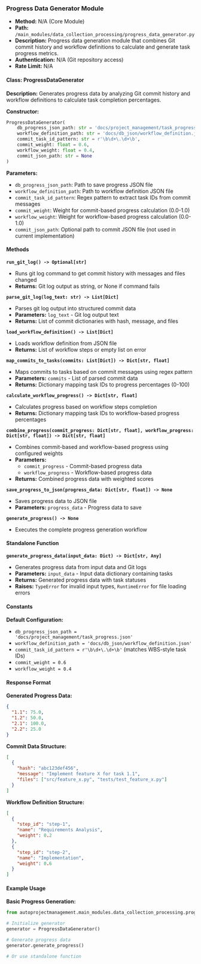 ### Progress Data Generator Module

- **Method:** N/A (Core Module)
- **Path:** `/main_modules/data_collection_processing/progress_data_generator.py`
- **Description:** Progress data generation module that combines Git commit history and workflow definitions to calculate and generate task progress metrics.
- **Authentication:** N/A (Git repository access)
- **Rate Limit:** N/A

#### Class: ProgressDataGenerator

**Description:** Generates progress data by analyzing Git commit history and workflow definitions to calculate task completion percentages.

**Constructor:**
```python
ProgressDataGenerator(
    db_progress_json_path: str = 'docs/project_management/task_progress.json',
    workflow_definition_path: str = 'docs/db_json/workflow_definition.json',
    commit_task_id_pattern: str = r'\b\d+\.\d+\b',
    commit_weight: float = 0.6,
    workflow_weight: float = 0.4,
    commit_json_path: str = None
)
```

**Parameters:**
- `db_progress_json_path`: Path to save progress JSON file
- `workflow_definition_path`: Path to workflow definition JSON file
- `commit_task_id_pattern`: Regex pattern to extract task IDs from commit messages
- `commit_weight`: Weight for commit-based progress calculation (0.0-1.0)
- `workflow_weight`: Weight for workflow-based progress calculation (0.0-1.0)
- `commit_json_path`: Optional path to commit JSON file (not used in current implementation)

#### Methods

**`run_git_log() -> Optional[str]`**
- Runs git log command to get commit history with messages and files changed
- **Returns:** Git log output as string, or None if command fails

**`parse_git_log(log_text: str) -> List[Dict]`**
- Parses git log output into structured commit data
- **Parameters:** `log_text` - Git log output text
- **Returns:** List of commit dictionaries with hash, message, and files

**`load_workflow_definition() -> List[Dict]`**
- Loads workflow definition from JSON file
- **Returns:** List of workflow steps or empty list on error

**`map_commits_to_tasks(commits: List[Dict]) -> Dict[str, float]`**
- Maps commits to tasks based on commit messages using regex pattern
- **Parameters:** `commits` - List of parsed commit data
- **Returns:** Dictionary mapping task IDs to progress percentages (0-100)

**`calculate_workflow_progress() -> Dict[str, float]`**
- Calculates progress based on workflow steps completion
- **Returns:** Dictionary mapping task IDs to workflow-based progress percentages

**`combine_progress(commit_progress: Dict[str, float], workflow_progress: Dict[str, float]) -> Dict[str, float]`**
- Combines commit-based and workflow-based progress using configured weights
- **Parameters:**
  - `commit_progress` - Commit-based progress data
  - `workflow_progress` - Workflow-based progress data
- **Returns:** Combined progress data with weighted scores

**`save_progress_to_json(progress_data: Dict[str, float]) -> None`**
- Saves progress data to JSON file
- **Parameters:** `progress_data` - Progress data to save

**`generate_progress() -> None`**
- Executes the complete progress generation workflow

#### Standalone Function

**`generate_progress_data(input_data: Dict) -> Dict[str, Any]`**
- Generates progress data from input data and Git logs
- **Parameters:** `input_data` - Input data dictionary containing tasks
- **Returns:** Generated progress data with task statuses
- **Raises:** `TypeError` for invalid input types, `RuntimeError` for file loading errors

#### Constants

**Default Configuration:**
- `db_progress_json_path = 'docs/project_management/task_progress.json'`
- `workflow_definition_path = 'docs/db_json/workflow_definition.json'`
- `commit_task_id_pattern = r'\b\d+\.\d+\b'` (matches WBS-style task IDs)
- `commit_weight = 0.6`
- `workflow_weight = 0.4`

#### Response Format

**Generated Progress Data:**
```json
{
  "1.1": 75.0,
  "1.2": 50.0,
  "2.1": 100.0,
  "2.2": 25.0
}
```

**Commit Data Structure:**
```json
[
  {
    "hash": "abc123def456",
    "message": "Implement feature X for task 1.1",
    "files": ["src/feature_x.py", "tests/test_feature_x.py"]
  }
]
```

**Workflow Definition Structure:**
```json
[
  {
    "step_id": "step-1",
    "name": "Requirements Analysis",
    "weight": 0.2
  },
  {
    "step_id": "step-2", 
    "name": "Implementation",
    "weight": 0.6
  }
]
```

#### Example Usage

**Basic Progress Generation:**
```python
from autoprojectmanagement.main_modules.data_collection_processing.progress_data_generator import ProgressDataGenerator

# Initialize generator
generator = ProgressDataGenerator()

# Generate progress data
generator.generate_progress()

# Or use standalone function
